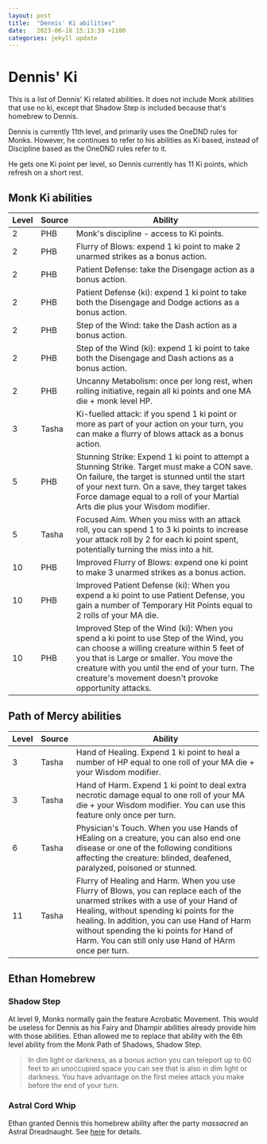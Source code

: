 ```yaml
---
layout: post
title:  "Dennis' Ki abilities"
date:   2023-06-18 15:13:39 +1100
categories: jekyll update
---
```


# Dennis' Ki

This is a list of Dennis' Ki related abilities. It does not include Monk abilities that use no ki, except that Shadow Step _is_ included because that's homebrew to Dennis.

Dennis is currently 11th level, and primarily uses the OneDND rules for Monks.  However, he continues to refer to his abilities as Ki based, instead of Discipline based as the OneDND rules refer to it.

He gets one Ki point per level, so Dennis currently has 11 Ki points, which refresh on a short rest.

## Monk Ki abilities

| Level | Source | Ability |
| ----- | ------ | ------- | 
| 2     | PHB    | Monk's discipline - access to Ki points. |
| 2     | PHB    | Flurry of Blows: expend 1 ki point to make 2 unarmed strikes as a bonus action. |
| 2     | PHB    | Patient Defense: take the Disengage action as a bonus action. |
| 2     | PHB    | Patient Defense (ki): expend 1 ki point to take both the Disengage and Dodge actions as a bonus action. |
| 2     | PHB    | Step of the Wind: take the Dash action as a bonus action. |
| 2     | PHB    | Step of the Wind (ki): expend 1 ki point to take both the Disengage and Dash actions as a bonus action. |
| 2     | PHB    | Uncanny Metabolism: once per long rest, when rolling initiative, regain all ki points and one MA die + monk level HP. |
| 3     | Tasha  | Ki-fuelled attack: if you spend 1 ki point or more as part of your action on your turn, you can make a flurry of blows attack as a bonus action. |
| 5     | PHB    | Stunning Strike: Expend 1 ki point to attempt a Stunning Strike. Target must make a CON save. On failure, the target is stunned until the start of your next turn. On a save, they target takes Force damage equal to a roll of your Martial Arts die plus your Wisdom modifier. |
| 5     | Tasha  | Focused Aim. When you miss with an attack roll, you can spend 1 to 3 ki points to increase your attack roll by 2 for each ki point spent, potentially turning the miss into a hit. |
| 10    | PHB    | Improved Flurry of Blows: expend one ki point to make 3 unarmed strikes as a bonus action. |
| 10    | PHB    | Improved Patient Defense (ki): When you expend a ki point to use Patient Defense, you gain a number of Temporary Hit Points equal to 2 rolls of your MA die. |
| 10    | PHB    | Improved Step of the Wind (ki): When you spend a ki point to use Step of the Wind, you can choose a willing creature within 5 feet of you that is Large or smaller. You move the creature with you until the end of your turn. The creature's movement doesn't provoke opportunity attacks. |

## Path of Mercy abilities

| Level | Source | Ability |
| ----- | ------ | ------- |
| 3     | Tasha  | Hand of Healing. Expend 1 ki point to heal a number of HP equal to one roll of your MA die + your Wisdom modifier. |
| 3     | Tasha  | Hand of Harm. Expend 1 ki point to deal extra necrotic damage equal to one roll of your MA die + your Wisdom modifier. You can use this feature only once per turn. |
| 6     | Tasha  | Physician's Touch. When you use Hands of HEaling on a creature, you can also end one disease or one of the following conditions affecting the creature: blinded, deafened, paralyzed, poisoned or stunned. |
| 11    | Tasha  | Flurry of Healing and Harm. When you use Flurry of Blows, you can replace each of the unarmed strikes with a use of your Hand of Healing, without spending ki points for the healing. In addition, you can use Hand of Harm without spending the ki points for Hand of Harm. You can still only use Hand of HArm once per turn. |

## Ethan Homebrew

### Shadow Step

At level 9, Monks normally gain the feature Acrobatic Movement. This would be useless for Dennis as his Fairy and Dhampir abilities already provide him with those abilities. Ethan allowed me to replace that ability with the 6th level ability from the Monk Path of Shadows, Shadow Step.  

> In dim light or darkness, as a bonus action you can teleport up to 60 feet to an unoccupied space you can see that is also in dim light or darkness. You have advantage on the first melee attack you make before the end of your turn.

### Astral Cord Whip

Ethan granted Dennis this homebrew ability after the party _massacred_ an Astral Dreadnaught.  See [here](/Light_Of_Xaryxis/magicitems/AstralCordWhip.html) for details.